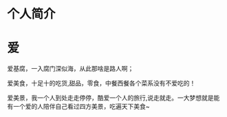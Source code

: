 # 个人简介
<html>
<body>
<h1>爱</h1>
<p>
爱基腐，一入腐门深似海，从此那啥是路人啊；
</p>
<p>
爱美食，十足十的吃货,甜品，零食，中餐西餐各个菜系没有不爱吃的！
</p>
<p>
爱美景，我一个人到处走走停停，酷爱一个人的旅行,说走就走。一大梦想就是能有一个爱的人陪伴自己看过四方美景，吃遍天下美食~
</p>

</body>
</html>
